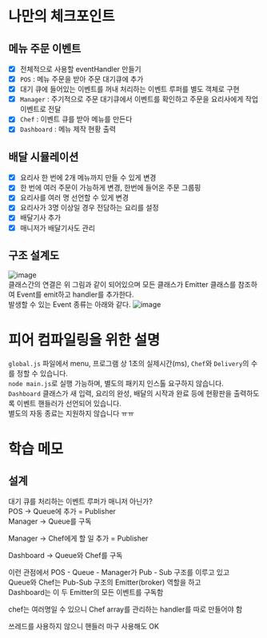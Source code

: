 # 나만의 체크포인트
## 메뉴 주문 이벤트
- [x] 전체적으로 사용할 eventHandler 만들기
- [x] `POS` : 메뉴 주문을 받아 주문 대기큐에 추가
- [x] 대기 큐에 들어있는 이벤트를 꺼내 처리하는 이벤트 루퍼를 별도 객체로 구현
- [x] `Manager` : 주기적으로 주문 대기큐에서 이벤트를 확인하고 주문을 요리사에게 작업 이벤트로 전달
- [x] `Chef` : 이벤트 큐를 받아 메뉴를 만든다
- [x] `Dashboard` : 메뉴 제작 현황 출력
## 배달 시뮬레이션
- [x] 요리사 한 번에 2개 메뉴까지 만들 수 있게 변경
- [x] 한 번에 여러 주문이 가능하게 변경, 한번에 들어온 주문 그룹핑
- [x] 요리사를 여러 명 선언할 수 있게 변경
- [x] 요리사가 3명 이상일 경우 전담하는 요리를 설정
- [x] 배달기사 추가
- [x] 매니저가 배달기사도 관리

## 구조 설계도
![image](https://user-images.githubusercontent.com/46566891/183686532-9b60d143-bfe2-4bf7-bdda-4fc2b83426e6.png)  
클래스간의 연결은 위 그림과 같이 되어있으며 모든 클래스가 Emitter 클래스를 참조하여 Event를 emit하고 handler를 추가한다.  
발생할 수 있는 Event 종류는 아래와 같다.
![image](https://user-images.githubusercontent.com/46566891/183686610-b9c209d0-a414-4e80-90d6-5f2bb96643da.png)  
  
# 피어 컴파일링을 위한 설명  
`global.js` 파일에서 menu, 프로그램 상 1초의 실제시간(ms), `Chef`와 `Delivery`의 수를 정할 수 있습니다.  
`node main.js`로 실행 가능하며, 별도의 패키지 인스톨 요구하지 않습니다.  
`Dashboard` 클래스가 새 입력, 요리의 완성, 배달의 시작과 완료 등에 현황판을 출력하도록 이벤트 핸들러가 선언되어 있습니다.  
별도의 자동 종료는 지원하지 않습니다 ㅠㅠ  


# 학습 메모
## 설계
대기 큐를 처리하는 이벤트 루퍼가 매니저 아닌가?  
POS -> Queue에 추가 = Publisher  
Manager -> Queue를 구독  
  
Manager -> Chef에게 할 일 추가 = Publisher  
  
Dashboard -> Queue와 Chef를 구독  
  
이런 관점에서 POS - Queue - Manager가 Pub - Sub 구조를 이루고 있고  
Queue와 Chef는 Pub-Sub 구조의 Emitter(broker) 역할을 하고  
Dashboard는 이 두 Emitter의 모든 이벤트를 구독함  
  
chef는 여러명일 수 있으니 Chef array를 관리하는 handler를 따로 만들어야 함  
  
쓰레드를 사용하지 않으니 핸들러 마구 사용해도 OK  
